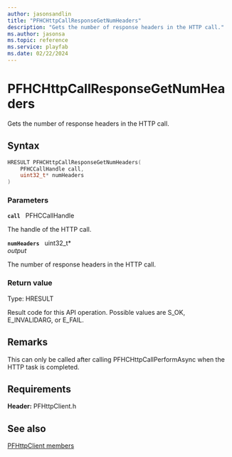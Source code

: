 ```yaml
---
author: jasonsandlin
title: "PFHCHttpCallResponseGetNumHeaders"
description: "Gets the number of response headers in the HTTP call."
ms.author: jasonsa
ms.topic: reference
ms.service: playfab
ms.date: 02/22/2024
---
```


# PFHCHttpCallResponseGetNumHeaders  

Gets the number of response headers in the HTTP call.  

## Syntax  
  
```cpp
HRESULT PFHCHttpCallResponseGetNumHeaders(  
    PFHCCallHandle call,  
    uint32_t* numHeaders  
)  
```  
  
### Parameters  
  
**`call`** &nbsp; PFHCCallHandle  
  
The handle of the HTTP call.  
  
**`numHeaders`** &nbsp; uint32_t*  
*output*  
  
The number of response headers in the HTTP call.  
  
  
### Return value
Type: HRESULT
  
Result code for this API operation. Possible values are S_OK, E_INVALIDARG, or E_FAIL.
  
## Remarks  
  
This can only be called after calling PFHCHttpCallPerformAsync when the HTTP task is completed.
  
## Requirements  
  
**Header:** PFHttpClient.h
  
## See also  
[PFHttpClient members](../pfhttpclient_members.md)  

  
  
